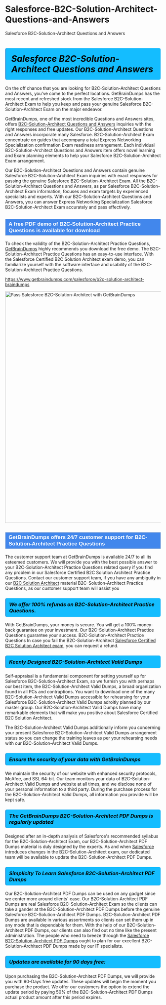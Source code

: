 # Salesforce-B2C-Solution-Architect-Questions-and-Answers
Salesforce B2C-Solution-Architect Questions and Answers
<h1><strong><span style="display: block; color: #000000; background: #14BDFF; border: 0.5px solid #AED6F1; border-left: 3px solid #3498DB; padding: .6em; border-radius: 6px;">                     <em>Salesforce B2C-Solution-Architect <span class="exam_variation">Questions and Answers</span> </em>                </span></strong>            </h1>                        <p>On the off chance that you are looking for B2C-Solution-Architect <span class="exam_variation">Questions and Answers</span>, you've come to the perfect locations.             GetBrainDumps has the most recent and refreshed stock from the Salesforce B2C-Solution-Architect Exam to help you keep and pass your genuine Salesforce B2C-Solution-Architect Exam on the major endeavor.</p>                        <p>GetBrainDumps, one of the most incredible <span class="exam_variation">Questions and Answers</span> sites, offers <a href="https://www.getbraindumps.com/salesforce/b2c-solution-architect-braindumps">B2C-Solution-Architect <span class="exam_variation">Questions and Answers</span></a> inquiries with the right responses and free updates. Our B2C-Solution-Architect <span class="exam_variation">Questions and Answers</span> incorporate             many Salesforce. B2C-Solution-Architect Exam concentrate on guides that accompany a total Express Networking Specialization confirmation Exam readiness arrangement. Each individual             B2C-Solution-Architect <span class="exam_variation">Questions and Answers</span> item offers novel learning and Exam planning elements to help your Salesforce B2C-Solution-Architect Exam arrangement.</p>                        <p>Our B2C-Solution-Architect <span class="exam_variation">Questions and Answers</span> contain genuine Salesforce B2C-Solution-Architect Exam inquiries with exact responses for passing the genuine Salesforce B2C-Solution-Architect Exam. All the B2C-Solution-Architect <span class="exam_variation">Questions and Answers</span>,             as per Salesforce B2C-Solution-Architect Exam information, focuses and exam targets by experienced specialists and experts. With our B2C-Solution-Architect <span class="exam_variation">Questions and Answers</span>, you can answer             Express Networking Specialization Salesforce B2C-Solution-Architect Exam accurately and pass effectively.</p>                        <h2 style="background: #4287ec; border: 1px solid #cccccc; padding: 5px 10px;">                <span style="color: #ffffff;">                    <span style="font-size: 11pt;">                        <span style="line-height: normal;">                            <span style="font-family: Calibri,sans-serif;">                                <strong>                                    <span style="font-size: 13.0pt;">A free PDF demo of B2C-Solution-Architect <span class="exam_variation2">Practice Questions</span> is available for download</span>                                </strong>                            </span>                        </span>                    </span>                </span>            </h2>                        <p>To check the validity of the B2C-Solution-Architect <span class="exam_variation2">Practice Questions</span>, <a href="https://www.getbraindumps.com/">GetBrainDumps</a> highly recommends you download the free demo. The B2C-Solution-Architect <span class="exam_variation2">Practice Questions</span> has an easy-to-use interface.             With the Salesforce Certified B2C Solution Architect exam demo, you can familiarize yourself with the software interface and usability of the B2C-Solution-Architect <span class="exam_variation2">Practice Questions</span>.</p>                        <p><a href="https://www.getbraindumps.com/salesforce/b2c-solution-architect-braindumps">https://www.getbraindumps.com/salesforce/b2c-solution-architect-braindumps</a></p>                        <p><a href="https://www.getbraindumps.com/"><img src="https://www.getbraindumps.com/images/get-updated-exam-questions-with-discount-getbraindumps.jpg" class="postImage" alt="Pass Salesforce B2C-Solution-Architect with GetBrainDumps" width="750"></a></p>                            <h2 style="background: #4287ec; border: 1px solid #cccccc; padding: 5px 10px;">                <span style="color: #ffffff;">                    <span style="font-size: 11pt;">                        <span style="line-height: normal;">                            <span style="font-family: Calibri,sans-serif;">                                <strong>                                    <span style="font-size: 13.0pt;">GetBrainDumps offers 24/7 customer support for B2C-Solution-Architect <span class="exam_variation2">Practice Questions</span> </span>                                </strong>                            </span>                        </span>                    </span>                </span>            </h2>                        <p>The customer support team at GetBrainDumps is available 24/7 to all its esteemed customers. We will provide you with the best possible answer to your B2C-Solution-Architect <span class="exam_variation2">Practice Questions</span>            related query if you find any problem in our Salesforce Certified B2C Solution Architect <span class="exam_variation2">Practice Questions</span>. Contact our customer support team, if you have any ambiguity in             our <a href="https://www.getbraindumps.com/salesforce/b2c-solution-architect-braindumps.html">B2C Solution Architect</a> material B2C-Solution-Architect <span class="exam_variation2">Practice Questions</span>, as our customer support team will assist you</p>                        <h3>                <strong>                    <span style="display: block; color: #000000; background: #14BDFF; border: 0.5px solid #AED6F1; border-left: 3px solid #3498DB; padding: .6em; border-radius: 6px;">                        <em>We offer 100% refunds on B2C-Solution-Architect <span class="exam_variation2">Practice Questions</span>.</em>                    </span>                </strong>            </h3>                        <p>With GetBrainDumps, your money is secure. You will get a 100% money-back guarantee on your investment. Our B2C-Solution-Architect <span class="exam_variation2">Practice Questions</span> guarantee your success.             B2C-Solution-Architect <span class="exam_variation2">Practice Questions</span> In case you fail the B2C-Solution-Architect <a href="https://www.getbraindumps.com/salesforce/b2c-solution-architect-braindumps">Salesforce Certified B2C Solution Architect exam</a>, you can request a refund.</p>                        <h3>                <strong>                    <span style="display: block; color: #000000; background: #14BDFF; border: 0.5px solid #AED6F1; border-left: 3px solid #3498DB; padding: .6em; border-radius: 6px;">                        <em>Keenly Designed B2C-Solution-Architect <span class="exam_variation3">Valid Dumps</span></em>                    </span>                </strong>            </h3>                        <p>Self-appraisal is a fundamental component for setting yourself up for Salesforce B2C-Solution-Architect Exam, so we furnish you with perhaps our best item, the B2C-Solution-Architect <span class="exam_variation3">Valid Dumps</span>,             a broad organization found in all PCs and contraptions. You want to download one of the many B2C-Solution-Architect <span class="exam_variation3">Valid Dumps</span> accessible for rehearsing for your             Salesforce B2C-Solution-Architect <span class="exam_variation3">Valid Dumps</span> adroitly planned by our master group. Our B2C-Solution-Architect <span class="exam_variation3">Valid Dumps</span> have many remarkable elements that will make you             positive about Salesforce Certified B2C Solution Architect.</p>                        <p>The B2C-Solution-Architect <span class="exam_variation3">Valid Dumps</span> additionally inform you concerning your present Salesforce B2C-Solution-Architect <span class="exam_variation3">Valid Dumps</span> arrangement status so you can change the training             leaves as per your rehearsing needs with our B2C-Solution-Architect <span class="exam_variation3">Valid Dumps</span>.</p>                        <h3>                <strong>                    <span style="display: block; color: #000000; background: #14BDFF; border: 0.5px solid #AED6F1; border-left: 3px solid #3498DB; padding: .6em; border-radius: 6px;">                        <em>Ensure the security of your data with GetBrainDumps </em>                    </span>                </strong>            </h3>                        <p>We maintain the security of our website with enhanced security protocols, McAfee, and SSL 64-bit. Our team monitors your data of B2C-Solution-Architect <span class="exam_variation3">Valid Dumps</span> and website at all times,             and we disclose none of your personal information to a third party. During the purchase process for the B2C-Solution-Architect <span class="exam_variation3">Valid Dumps</span>, all information you provide will be kept safe.</p>                        <h3>                <strong>                    <span style="display: block; color: #000000; background: #14BDFF; border: 0.5px solid #AED6F1; border-left: 3px solid #3498DB; padding: .6em; border-radius: 6px;">                        <em>The GetBrainDumps B2C-Solution-Architect <span class="exam_variation4">PDF Dumps</span> is regularly updated </em>                    </span>                </strong>            </h3>                        <p>Designed after an in-depth analysis of Salesforce's recommended syllabus for the B2C-Solution-Architect Exam, our B2C-Solution-Architect <span class="exam_variation4">PDF Dumps</span> material is duly designed by the experts.             As and when <a href="https://www.getbraindumps.com/salesforce-braindumps.html">Salesforce</a> introduces changes in the B2C-Solution-Architect exam, our dedicated team will be available to update the B2C-Solution-Architect <span class="exam_variation4">PDF Dumps</span>.</p>                        <h3>                <strong>                    <span style="display: block; color: #000000; background: #14BDFF; border: 0.5px solid #AED6F1; border-left: 3px solid #3498DB; padding: .6em; border-radius: 6px;">                        <em>Simplicity To Learn Salesforce B2C-Solution-Architect <span class="exam_variation4">PDF Dumps</span></em>                    </span>                </strong>            </h3>                        <p>Our B2C-Solution-Architect <span class="exam_variation4">PDF Dumps</span> can be used on any gadget since we center more around clients' ease. Our B2C-Solution-Architect <span class="exam_variation4">PDF Dumps</span> are real Salesforce B2C-Solution-Architect Exam             so the clients can take a gander at the B2C-Solution-Architect <span class="exam_variation4">PDF Dumps</span> before the genuine Salesforce B2C-Solution-Architect <span class="exam_variation4">PDF Dumps</span>. B2C-Solution-Architect <span class="exam_variation4">PDF Dumps</span> are available in various assortments             so clients can set them up in any mode that is dependable for them. With the help of our B2C-Solution-Architect <span class="exam_variation4">PDF Dumps</span>, our clients can also find out no time like the present administration.             The people who need to breeze through the <a href="https://www.getbraindumps.com/salesforce/b2c-solution-architect-braindumps">Salesforce B2C-Solution-Architect <span class="exam_variation4">PDF Dumps</span></a> ought to plan for our excellent B2C-Solution-Architect <span class="exam_variation4">PDF Dumps</span> made by our IT specialists.</p>                        <h3>                <strong>                    <span style="display: block; color: #000000; background: #14BDFF; border: 0.5px solid #AED6F1; border-left: 3px solid #3498DB; padding: .6em; border-radius: 6px;">                        <em>Updates are available for 90 days free:</em>                    </span>                </strong>            </h3>                        <p>Upon purchasing the B2C-Solution-Architect <span class="exam_variation4">PDF Dumps</span>, we will provide you with 90-Days free updates. These updates will begin the moment you purchase the product.             We offer our customers the option to extend the update period by paying 50% of the B2C-Solution-Architect <span class="exam_variation4">PDF Dumps</span> actual product amount after this period expires.</p>                    

